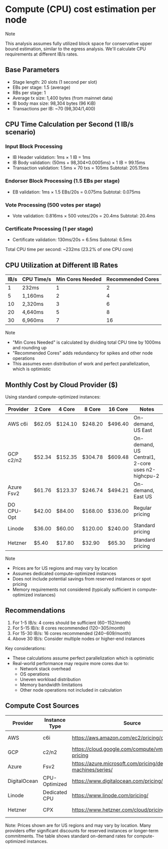 # Compute (CPU) cost estimation per node

> [!Note] 
> This analysis assumes fully utilized block space for conservative upper bound estimation, similar to the egress analysis. We'll calculate CPU requirements at different IB/s rates.

## Base Parameters
- Stage length: 20 slots (1 second per slot)
- EBs per stage: 1.5 (average)
- RBs per stage: 1 
- Average tx size: 1,400 bytes (from mainnet data)
- IB body max size: 98,304 bytes (96 KiB)
- Transactions per IB: ~70 (98,304/1,400)

## CPU Time Calculation per Second (1 IB/s scenario)

### Input Block Processing
- IB Header validation: 1ms × 1 IB = 1ms
- IB Body validation: (50ms + 98,304×0.0005ms) × 1 IB = 99.15ms
- Transaction validation: 1.5ms × 70 txs = 105ms
Subtotal: 205.15ms

### Endorser Block Processing (1.5 EBs per stage)
- EB validation: 1ms × 1.5 EBs/20s = 0.075ms
Subtotal: 0.075ms

### Vote Processing (500 votes per stage)
- Vote validation: 0.816ms × 500 votes/20s = 20.4ms
Subtotal: 20.4ms

### Certificate Processing (1 per stage)
- Certificate validation: 130ms/20s = 6.5ms
Subtotal: 6.5ms

Total CPU time per second: ~232ms (23.2% of one CPU core)

## CPU Utilization at Different IB Rates

| IB/s | CPU Time/s | Min Cores Needed | Recommended Cores |
|------|------------|------------------|-------------------|
| 1    | 232ms      | 1                | 2                |
| 5    | 1,160ms    | 2                | 4                |
| 10   | 2,320ms    | 3                | 6                |
| 20   | 4,640ms    | 5                | 8                |
| 30   | 6,960ms    | 7                | 16               |

> [!Note]
> - "Min Cores Needed" is calculated by dividing total CPU time by 1000ms and rounding up
> - "Recommended Cores" adds redundancy for spikes and other node operations
> - This assumes even distribution of work and perfect parallelization, which is optimistic

## Monthly Cost by Cloud Provider ($)

Using standard compute-optimized instances:

| Provider    | 2 Core | 4 Core | 8 Core | 16 Core | Notes |
|------------|--------|--------|--------|---------|-------|
| AWS c6i    | $62.05 | $124.10| $248.20| $496.40 | On-demand, US East |
| GCP c2/n2  | $52.34 | $152.35| $304.78| $609.48 | On-demand, US Central1, 2-core uses n2-highcpu-2 |
| Azure Fsv2 | $61.76 | $123.37| $246.74| $494.21 | On-demand, East US |
| DO CPU-Opt | $42.00 | $84.00 | $168.00| $336.00 | Regular pricing |
| Linode     | $36.00 | $60.00 | $120.00| $240.00 | Standard pricing |
| Hetzner    | $5.40  | $17.80 | $32.90 | $65.30  | Standard pricing |

> [!Note]
> - Prices are for US regions and may vary by location
> - Assumes dedicated compute-optimized instances
> - Does not include potential savings from reserved instances or spot pricing
> - Memory requirements not considered (typically sufficient in compute-optimized instances)

## Recommendations

1. For 1-5 IB/s: 4 cores should be sufficient ($60-$152/month)
2. For 5-15 IB/s: 8 cores recommended ($120-$305/month)
3. For 15-30 IB/s: 16 cores recommended ($240-$609/month)
4. Above 30 IB/s: Consider multiple nodes or higher-end instances

Key considerations:
- These calculations assume perfect parallelization which is optimistic
- Real-world performance may require more cores due to:
  - Network stack overhead
  - OS operations
  - Uneven workload distribution
  - Memory bandwidth limitations
  - Other node operations not included in calculation

## Compute Cost Sources

| Provider | Instance Type | Source | Last Updated |
|----------|--------------|---------|--------------|
| AWS | c6i | https://aws.amazon.com/ec2/pricing/on-demand/ | Apr 2025 |
| GCP | c2/n2 | https://cloud.google.com/compute/vm-instance-pricing | Apr 2025 |
| Azure | Fsv2 | https://azure.microsoft.com/pricing/details/virtual-machines/series/ | Apr 2025 |
| DigitalOcean | CPU-Optimized | https://www.digitalocean.com/pricing/compute | Apr 2025 |
| Linode | Dedicated CPU | https://www.linode.com/pricing/ | Apr 2025 |
| Hetzner | CPX | https://www.hetzner.com/cloud/pricing | Apr 2025 |

Note: Prices shown are for US regions and may vary by location. Many providers offer significant discounts for reserved instances or longer-term commitments. The table shows standard on-demand rates for compute-optimized instances.
